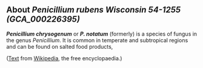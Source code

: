 About *Penicillium rubens Wisconsin 54-1255 (GCA\_000226395)* 
-------------------------------------------------------------



***Penicillium chrysogenum*** or ***P. notatum*** (formerly) is a
species of fungus in the genus *Penicillium*. It is common in temperate
and subtropical regions and can be found on salted food products,

([Text](http://en.wikipedia.org/wiki/Penicillium_chrysogenum) from
[Wikipedia](http://en.wikipedia.org/), the free encyclopaedia.)

